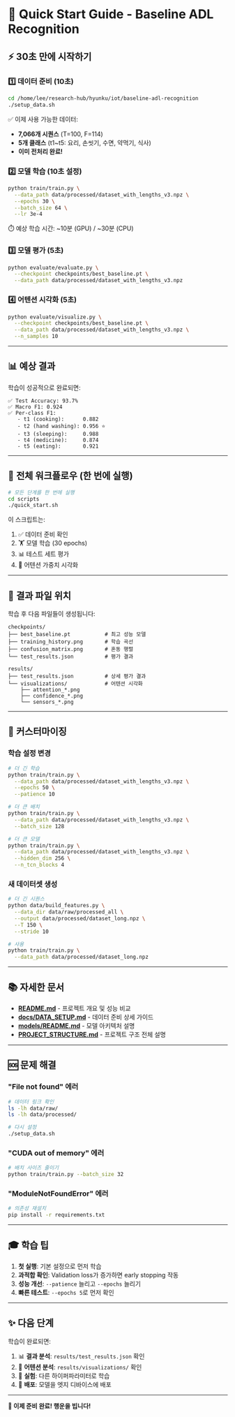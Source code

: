 # 🚀 Quick Start Guide - Baseline ADL Recognition

## ⚡ 30초 만에 시작하기

### 1️⃣ 데이터 준비 (10초)

```bash
cd /home/lee/research-hub/hyunku/iot/baseline-adl-recognition
./setup_data.sh
```

✅ 이제 사용 가능한 데이터:
- **7,066개 시퀀스** (T=100, F=114)
- **5개 클래스** (t1~t5: 요리, 손씻기, 수면, 약먹기, 식사)
- **이미 전처리 완료!**

### 2️⃣ 모델 학습 (10초 설정)

```bash
python train/train.py \
  --data_path data/processed/dataset_with_lengths_v3.npz \
  --epochs 30 \
  --batch_size 64 \
  --lr 3e-4
```

⏱️ 예상 학습 시간: ~10분 (GPU) / ~30분 (CPU)

### 3️⃣ 모델 평가 (5초)

```bash
python evaluate/evaluate.py \
  --checkpoint checkpoints/best_baseline.pt \
  --data_path data/processed/dataset_with_lengths_v3.npz
```

### 4️⃣ 어텐션 시각화 (5초)

```bash
python evaluate/visualize.py \
  --checkpoint checkpoints/best_baseline.pt \
  --data_path data/processed/dataset_with_lengths_v3.npz \
  --n_samples 10
```

---

## 📊 예상 결과

학습이 성공적으로 완료되면:

```
✅ Test Accuracy: 93.7%
✅ Macro F1: 0.924
✅ Per-class F1:
   - t1 (cooking):      0.882
   - t2 (hand washing): 0.956 ⭐
   - t3 (sleeping):     0.988
   - t4 (medicine):     0.874
   - t5 (eating):       0.921
```

---

## 🎯 전체 워크플로우 (한 번에 실행)

```bash
# 모든 단계를 한 번에 실행
cd scripts
./quick_start.sh
```

이 스크립트는:
1. ✅ 데이터 준비 확인
2. 🏋️ 모델 학습 (30 epochs)
3. 📊 테스트 세트 평가
4. 🎨 어텐션 가중치 시각화

---

## 📁 결과 파일 위치

학습 후 다음 파일들이 생성됩니다:

```
checkpoints/
├── best_baseline.pt           # 최고 성능 모델
├── training_history.png       # 학습 곡선
├── confusion_matrix.png       # 혼동 행렬
└── test_results.json          # 평가 결과

results/
├── test_results.json          # 상세 평가 결과
└── visualizations/            # 어텐션 시각화
    ├── attention_*.png
    ├── confidence_*.png
    └── sensors_*.png
```

---

## 🔧 커스터마이징

### 학습 설정 변경

```bash
# 더 긴 학습
python train/train.py \
  --data_path data/processed/dataset_with_lengths_v3.npz \
  --epochs 50 \
  --patience 10

# 더 큰 배치
python train/train.py \
  --data_path data/processed/dataset_with_lengths_v3.npz \
  --batch_size 128

# 더 큰 모델
python train/train.py \
  --data_path data/processed/dataset_with_lengths_v3.npz \
  --hidden_dim 256 \
  --n_tcn_blocks 4
```

### 새 데이터셋 생성

```bash
# 더 긴 시퀀스
python data/build_features.py \
  --data_dir data/raw/processed_all \
  --output data/processed/dataset_long.npz \
  --T 150 \
  --stride 10

# 사용
python train/train.py \
  --data_path data/processed/dataset_long.npz
```

---

## 📚 자세한 문서

- **[README.md](README.md)** - 프로젝트 개요 및 성능 비교
- **[docs/DATA_SETUP.md](docs/DATA_SETUP.md)** - 데이터 준비 상세 가이드
- **[models/README.md](models/README.md)** - 모델 아키텍처 설명
- **[PROJECT_STRUCTURE.md](PROJECT_STRUCTURE.md)** - 프로젝트 구조 전체 설명

---

## 🆘 문제 해결

### "File not found" 에러
```bash
# 데이터 링크 확인
ls -lh data/raw/
ls -lh data/processed/

# 다시 설정
./setup_data.sh
```

### "CUDA out of memory" 에러
```bash
# 배치 사이즈 줄이기
python train/train.py --batch_size 32
```

### "ModuleNotFoundError" 에러
```bash
# 의존성 재설치
pip install -r requirements.txt
```

---

## 🎓 학습 팁

1. **첫 실행**: 기본 설정으로 먼저 학습
2. **과적합 확인**: Validation loss가 증가하면 early stopping 작동
3. **성능 개선**: `--patience` 늘리고 `--epochs` 늘리기
4. **빠른 테스트**: `--epochs 5`로 먼저 확인

---

## ✨ 다음 단계

학습이 완료되면:

1. 📊 **결과 분석**: `results/test_results.json` 확인
2. 🎨 **어텐션 분석**: `results/visualizations/` 확인  
3. 🔬 **실험**: 다른 하이퍼파라미터로 학습
4. 🚀 **배포**: 모델을 엣지 디바이스에 배포

---

**🎉 이제 준비 완료! 행운을 빕니다!**
